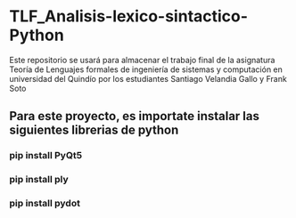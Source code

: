 # TLF_Analisis-lexico-sintactico-Python
Este repositorio se usará para almacenar el trabajo final de la asignatura Teoría de Lenguajes formales de ingeniería de sistemas y computación en universidad del Quindío por los estudiantes Santiago Velandia Gallo y Frank Soto

## Para este proyecto, es importate instalar las siguientes librerias de python
### pip install PyQt5
### pip install ply
### pip install pydot
